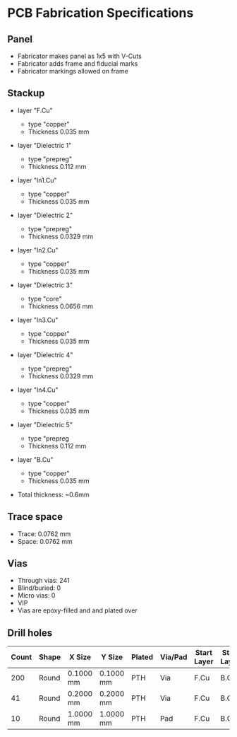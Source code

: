 # PCB Fabrication Specifications

## Panel
- Fabricator makes panel as 1x5 with V-Cuts
- Fabricator adds frame and fiducial marks
- Fabricator markings allowed on frame

## Stackup
- layer "F.Cu" 
    - type "copper" 
    - Thickness 0.035 mm
- layer "Dielectric 1" 
    - type "prepreg" 
    - Thickness 0.112 mm 
- layer "In1.Cu" 
    - type "copper" 
    - Thickness 0.035 mm
- layer "Dielectric 2" 
    - type "prepreg" 
    - Thickness 0.0329 mm 
- layer "In2.Cu" 
    - type "copper" 
    - Thickness 0.035 mm
- layer "Dielectric 3" 
    - type "core" 
    - Thickness 0.0656 mm 
- layer "In3.Cu" 
    - type "copper" 
    - Thickness 0.035 mm
- layer "Dielectric 4" 
    - type "prepreg" 
    - Thickness 0.0329 mm 
- layer "In4.Cu" 
    - type "copper" 
    - Thickness 0.035 mm
- layer "Dielectric 5" 
    - type "prepreg 
    - Thickness 0.112 mm 
- layer "B.Cu" 
    - type "copper" 
    - Thickness 0.035 mm

- Total thickness: ~0.6mm

## Trace space
- Trace: 0.0762 mm
- Space: 0.0762 mm

## Vias
- Through vias: 241
- Blind/buried: 0
- Micro vias: 0
- VIP
- Vias are epoxy-filled and and plated over

## Drill holes
| Count | Shape |    X Size |    Y Size | Plated | Via/Pad | Start Layer | Stop Layer |
|-------|-------|-----------|-----------|--------|---------|-------------|------------|
|   200 | Round | 0.1000 mm | 0.1000 mm |    PTH |     Via |        F.Cu |       B.Cu |
|    41 | Round | 0.2000 mm | 0.2000 mm |    PTH |     Via |        F.Cu |       B.Cu |
|    10 | Round | 1.0000 mm | 1.0000 mm |    PTH |     Pad |        F.Cu |       B.Cu |



